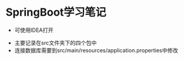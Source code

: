 # SpringBoot学习笔记
+ 可使用IDEA打开
- 主要记录在src文件夹下的四个包中
- 连接数据库需要到src/main/resources/application.properties中修改
